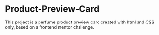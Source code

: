 # Product-Preview-Card
This project is a perfume product preview card created with html and CSS only, based on a frontend mentor challenge.
